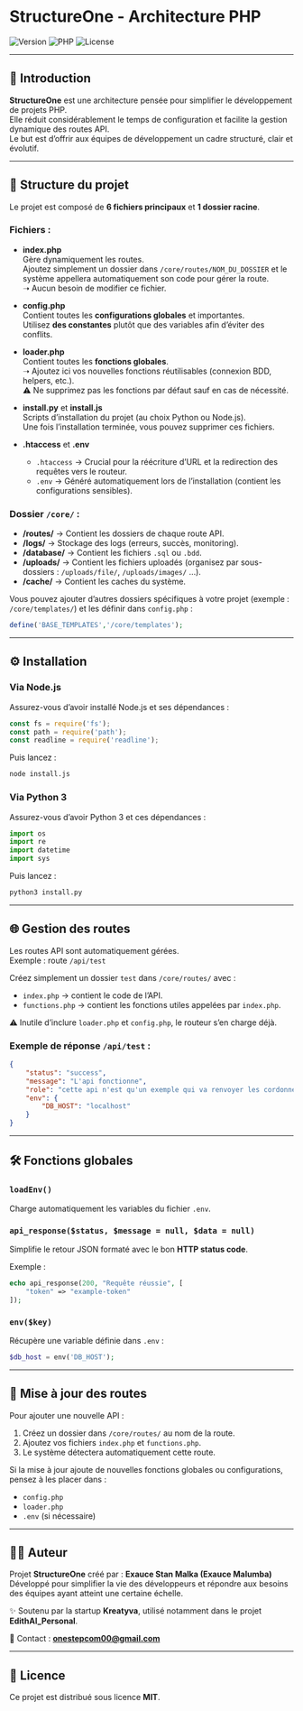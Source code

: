 # StructureOne - Architecture PHP

![Version](https://img.shields.io/badge/version-1.0.0-blue.svg)
![PHP](https://img.shields.io/badge/PHP-7.4%252B-777BB4.svg)
![License](https://img.shields.io/badge/license-MIT-green.svg)

---

## 🚀 Introduction

**StructureOne** est une architecture pensée pour simplifier le développement de projets PHP.  
Elle réduit considérablement le temps de configuration et facilite la gestion dynamique des routes API.  
Le but est d’offrir aux équipes de développement un cadre structuré, clair et évolutif.  

---

## 📂 Structure du projet

Le projet est composé de **6 fichiers principaux** et **1 dossier racine**.  

### Fichiers :

- **index.php**  
  Gère dynamiquement les routes.  
  Ajoutez simplement un dossier dans `/core/routes/NOM_DU_DOSSIER` et le système appellera automatiquement son code pour gérer la route.  
  ➝ Aucun besoin de modifier ce fichier.

- **config.php**  
  Contient toutes les **configurations globales** et importantes.  
  Utilisez **des constantes** plutôt que des variables afin d’éviter des conflits.

- **loader.php**  
  Contient toutes les **fonctions globales**.  
  ➝ Ajoutez ici vos nouvelles fonctions réutilisables (connexion BDD, helpers, etc.).  
  ⚠️ Ne supprimez pas les fonctions par défaut sauf en cas de nécessité.

- **install.py** et **install.js**  
  Scripts d’installation du projet (au choix Python ou Node.js).  
  Une fois l’installation terminée, vous pouvez supprimer ces fichiers.

- **.htaccess** et **.env**  
  - `.htaccess` → Crucial pour la réécriture d’URL et la redirection des requêtes vers le routeur.  
  - `.env` → Généré automatiquement lors de l’installation (contient les configurations sensibles).  

### Dossier `/core/` :

- **/routes/** → Contient les dossiers de chaque route API.  
- **/logs/** → Stockage des logs (erreurs, succès, monitoring).  
- **/database/** → Contient les fichiers `.sql` ou `.bdd`.  
- **/uploads/** → Contient les fichiers uploadés (organisez par sous-dossiers : `/uploads/file/`, `/uploads/images/` …).  
- **/cache/** → Contient les caches du système.  

Vous pouvez ajouter d’autres dossiers spécifiques à votre projet (exemple : `/core/templates/`) et les définir dans `config.php` :

```php
define('BASE_TEMPLATES','/core/templates');
```

---

## ⚙️ Installation

### Via Node.js

Assurez-vous d’avoir installé Node.js et ses dépendances :

```js
const fs = require('fs');
const path = require('path');
const readline = require('readline');
```

Puis lancez :

```bash
node install.js
```

### Via Python 3

Assurez-vous d’avoir Python 3 et ces dépendances :

```python
import os
import re
import datetime
import sys
```

Puis lancez :

```bash
python3 install.py
```

---

## 🌐 Gestion des routes

Les routes API sont automatiquement gérées.  
Exemple : route `/api/test`  

Créez simplement un dossier `test` dans `/core/routes/` avec :

- `index.php` → contient le code de l’API.  
- `functions.php` → contient les fonctions utiles appelées par `index.php`.  

⚠️ Inutile d’inclure `loader.php` et `config.php`, le routeur s’en charge déjà.  

### Exemple de réponse `/api/test` :

```json
{
    "status": "success",
    "message": "L'api fonctionne",
    "role": "cette api n'est qu'un exemple qui va renvoyer les cordonnees du fichier d'env",
    "env": {
        "DB_HOST": "localhost"
    }
}
```

---

## 🛠️ Fonctions globales

### `loadEnv()`
Charge automatiquement les variables du fichier `.env`.  

### `api_response($status, $message = null, $data = null)`  
Simplifie le retour JSON formaté avec le bon **HTTP status code**.  

Exemple :

```php
echo api_response(200, "Requête réussie", [
    "token" => "example-token"
]);
```

### `env($key)`  
Récupère une variable définie dans `.env` :  

```php
$db_host = env('DB_HOST');
```

---

## 🔄 Mise à jour des routes

Pour ajouter une nouvelle API :  
1. Créez un dossier dans `/core/routes/` au nom de la route.  
2. Ajoutez vos fichiers `index.php` et `functions.php`.  
3. Le système détectera automatiquement cette route.  

Si la mise à jour ajoute de nouvelles fonctions globales ou configurations, pensez à les placer dans :  
- `config.php`  
- `loader.php`  
- `.env` (si nécessaire)  

---

## 👨‍💻 Auteur

Projet **StructureOne** créé par : **Exauce Stan Malka (Exauce Malumba)**  
Développé pour simplifier la vie des développeurs et répondre aux besoins des équipes ayant atteint une certaine échelle.  

✨ Soutenu par la startup **Kreatyva**, utilisé notamment dans le projet **EdithAI_Personal**.  

📧 Contact : **onestepcom00@gmail.com**  

---

## 📜 Licence

Ce projet est distribué sous licence **MIT**.

